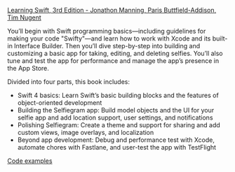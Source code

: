 [Learning Swift, 3rd Edition - Jonathon Manning, Paris Buttfield-Addison, Tim Nugent](https://www.oreilly.com/library/view/learning-swift-3rd/9781491987568/)

You’ll begin with Swift programming basics—including guidelines for making your code "Swifty"—and learn how to work with Xcode and its built-in Interface Builder. Then you’ll dive step-by-step into building and customizing a basic app for taking, editing, and deleting selfies. You’ll also tune and test the app for performance and manage the app’s presence in the App Store.

Divided into four parts, this book includes:

* Swift 4 basics: Learn Swift’s basic building blocks and the features of object-oriented development
* Building the Selfiegram app: Build model objects and the UI for your selfie app and add location support, user settings, and notifications
* Polishing Selfiegram: Create a theme and support for sharing and add custom views, image overlays, and localization
* Beyond app development: Debug and performance test with Xcode, automate chores with Fastlane, and user-test the app with TestFlight

[Code examples](https://secretlab.games/books/learning-swift-3e)
